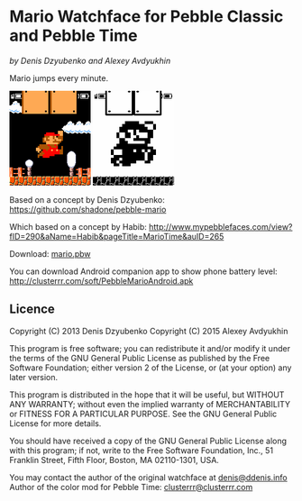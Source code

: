 # Mario Watchface for Pebble Classic and Pebble Time
_by Denis Dzyubenko and Alexey Avdyukhin_

Mario jumps every minute.

[![Preview](mario_color.gif)](mario_color.gif) [![Preview](mario_bw.gif)](mario_bw.gif)

Based on a concept by Denis Dzyubenko:
https://github.com/shadone/pebble-mario

Which based on a concept by Habib:
http://www.mypebblefaces.com/view?fID=290&aName=Habib&pageTitle=MarioTime&auID=265

Download: [mario.pbw](mario.pbw?raw=true)

You can download Android companion app to show phone battery level:
http://clusterrr.com/soft/PebbleMarioAndroid.apk

## Licence

Copyright (C) 2013 Denis Dzyubenko
Copyright (C) 2015 Alexey Avdyukhin

This program is free software; you can redistribute it and/or
modify it under the terms of the GNU General Public License
as published by the Free Software Foundation; either version 2
of the License, or (at your option) any later version.

This program is distributed in the hope that it will be useful,
but WITHOUT ANY WARRANTY; without even the implied warranty of
MERCHANTABILITY or FITNESS FOR A PARTICULAR PURPOSE.  See the
GNU General Public License for more details.

You should have received a copy of the GNU General Public License
along with this program; if not, write to the Free Software
Foundation, Inc., 51 Franklin Street, Fifth Floor, Boston, MA  02110-1301, USA.

You may contact the author of the original watchface at denis@ddenis.info
Author of the color mod for Pebble Time: clusterrr@clusterrr.com
